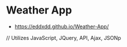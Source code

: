 # Weather App

* https://eddxdd.github.io/Weather-App/

// Utilizes JavaScript, JQuery, API, Ajax, JSONp
